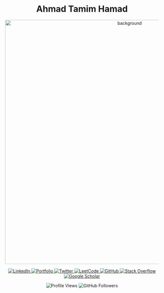<h1 align="center">Ahmad Tamim Hamad</h1>

<p align="center">
  <img width="800" alt="background" src="https://github.com/user-attachments/assets/d0872056-38d2-416f-aab5-86d54319acc6">
</p>

<p align="center">
  <a href="https://linkedin.com/in/ahmad-tamim-hamad-21659b207/" target="_blank">
    <img src="https://img.shields.io/badge/LinkedIn-0A66C2?style=flat-square&logo=linkedin&logoColor=white" alt="LinkedIn">
  </a>
  <a href="https://sites.google.com/view/ahmad-tamim-hamad/home" target="_blank">
    <img src="https://img.shields.io/badge/Portfolio-0A66C2?style=flat-square&logo=google-chrome&logoColor=white" alt="Portfolio">
  </a>
  <a href="https://x.com/AhmadTamimHamad" target="_blank">
    <img src="https://img.shields.io/badge/Twitter-0A66C2?style=flat-square&logo=twitter&logoColor=white" alt="Twitter">
  </a>
  <a href="https://leetcode.com/u/user2974g/" target="_blank">
    <img src="https://img.shields.io/badge/LeetCode-0A66C2?style=flat-square&logo=leetcode&logoColor=white" alt="LeetCode">
  </a>
  <a href="https://github.com/tamim1992" target="_blank">
    <img src="https://img.shields.io/badge/GitHub-0A66C2?style=flat-square&logo=github&logoColor=white" alt="GitHub">
  </a>
  <a href="https://stackoverflow.com/users/18402146/ahmad-tamim-hamad" target="_blank">
    <img src="https://img.shields.io/badge/Stack%20Overflow-0A66C2?style=flat-square&logo=stackoverflow&logoColor=white" alt="Stack Overflow">
  </a>
  <a href="https://scholar.google.com/citations?user=H5ByOiIAAAAJ&hl=en" target="_blank">
    <img src="https://img.shields.io/badge/Google%20Scholar-0A66C2?style=flat-square&logo=google-scholar&logoColor=white" alt="Google Scholar">
  </a>
</p>

<p align="center">
  <img src="https://komarev.com/ghpvc/?username=tamim1992&label=Profile%20views&color=0e75b6&style=flat-square" alt="Profile Views">
  <img src="https://img.shields.io/github/followers/tamim1992?label=Followers&style=social" alt="GitHub Followers">
</p>
